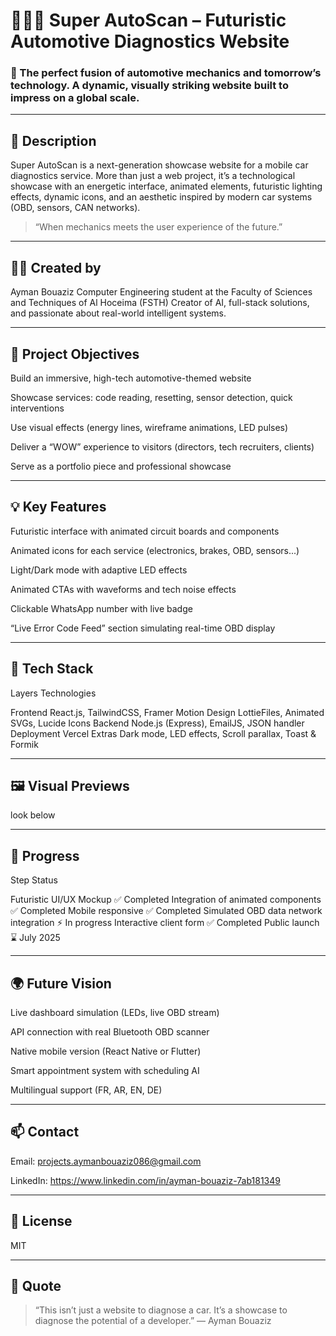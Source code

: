 # 🧑‍💻🚗 Super AutoScan – Futuristic Automotive Diagnostics Website

### 🔧 The perfect fusion of automotive mechanics and tomorrow’s technology. A dynamic, visually striking website built to impress on a global scale.


---

## 🌟 Description

Super AutoScan is a next-generation showcase website for a mobile car diagnostics service. More than just a web project, it’s a technological showcase with an energetic interface, animated elements, futuristic lighting effects, dynamic icons, and an aesthetic inspired by modern car systems (OBD, sensors, CAN networks).

> “When mechanics meets the user experience of the future.”




---

## 👨‍💻 Created by

Ayman Bouaziz
Computer Engineering student at the Faculty of Sciences and Techniques of Al Hoceima (FSTH)
Creator of AI, full-stack solutions, and passionate about real-world intelligent systems.


---

## 🧠 Project Objectives

Build an immersive, high-tech automotive-themed website

Showcase services: code reading, resetting, sensor detection, quick interventions

Use visual effects (energy lines, wireframe animations, LED pulses)

Deliver a “WOW” experience to visitors (directors, tech recruiters, clients)

Serve as a portfolio piece and professional showcase



---

## 💡 Key Features

Futuristic interface with animated circuit boards and components

Animated icons for each service (electronics, brakes, OBD, sensors...)

Light/Dark mode with adaptive LED effects

Animated CTAs with waveforms and tech noise effects

Clickable WhatsApp number with live badge

“Live Error Code Feed” section simulating real-time OBD display



---

## 🧰 Tech Stack

Layers	Technologies

Frontend	React.js, TailwindCSS, Framer Motion
Design	LottieFiles, Animated SVGs, Lucide Icons
Backend	Node.js (Express), EmailJS, JSON handler
Deployment	Vercel
Extras	Dark mode, LED effects, Scroll parallax, Toast & Formik



---

## 🖼 Visual Previews

look below 

---

## 🚀 Progress

Step	Status

Futuristic UI/UX Mockup	✅ Completed
Integration of animated components	✅ Completed
Mobile responsive	✅ Completed
Simulated OBD data network integration	⚡ In progress
Interactive client form	✅ Completed
Public launch	⌛ July 2025



---

## 🌍 Future Vision

Live dashboard simulation (LEDs, live OBD stream)

API connection with real Bluetooth OBD scanner

Native mobile version (React Native or Flutter)

Smart appointment system with scheduling AI

Multilingual support (FR, AR, EN, DE)



---

## 📫 Contact

Email: projects.aymanbouaziz086@gmail.com

LinkedIn: https://www.linkedin.com/in/ayman-bouaziz-7ab181349

---

## 🔖 License

MIT


---

## 🌟 Quote

> “This isn’t just a website to diagnose a car.
It’s a showcase to diagnose the potential of a developer.”
— Ayman Bouaziz